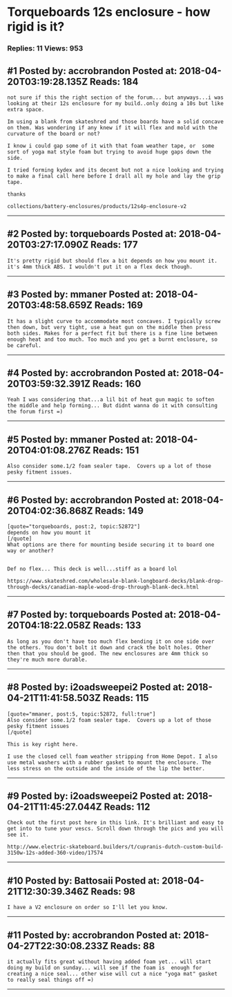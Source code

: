 # Torqueboards 12s enclosure - how rigid is it?

### Replies: 11 Views: 953

## \#1 Posted by: accrobrandon Posted at: 2018-04-20T03:19:28.135Z Reads: 184

```
not sure if this the right section of the forum... but anyways...i was looking at their 12s enclosure for my build..only doing a 10s but like extra space.

Im using a blank from skateshred and those boards have a solid concave on them. Was wondering if any knew if it will flex and mold with the  curvature of the board or not?  

I know i could gap some of it with that foam weather tape, or  some sort of yoga mat style foam but trying to avoid huge gaps down the side.

I tried forming kydex and its decent but not a nice looking and trying to make a final call here before I drall all my hole and lay the grip tape.

thanks

collections/battery-enclosures/products/12s4p-enclosure-v2
```

---
## \#2 Posted by: torqueboards Posted at: 2018-04-20T03:27:17.090Z Reads: 177

```
It's pretty rigid but should flex a bit depends on how you mount it. it's 4mm thick ABS. I wouldn't put it on a flex deck though.
```

---
## \#3 Posted by: mmaner Posted at: 2018-04-20T03:48:58.659Z Reads: 169

```
It has a slight curve to accommodate most concaves. I typically screw then down, but very tight, use a heat gun on the middle then press both sides. Makes for a perfect fit but there is a fine line between enough heat and too much. Too much and you get a burnt enclosure, so be careful.
```

---
## \#4 Posted by: accrobrandon Posted at: 2018-04-20T03:59:32.391Z Reads: 160

```
Yeah I was considering that...a lil bit of heat gun magic to soften the middle and help forming... But didnt wanna do it with consulting the forum first =)
```

---
## \#5 Posted by: mmaner Posted at: 2018-04-20T04:01:08.276Z Reads: 151

```
Also consider some.1/2 foam sealer tape.  Covers up a lot of those pesky fitment issues.
```

---
## \#6 Posted by: accrobrandon Posted at: 2018-04-20T04:02:36.868Z Reads: 149

```
[quote="torqueboards, post:2, topic:52872"]
depends on how you mount it
[/quote]
What options are there for mounting beside securing it to board one way or another?


Def no flex... This deck is well...stiff as a board lol

https://www.skateshred.com/wholesale-blank-longboard-decks/blank-drop-through-decks/canadian-maple-wood-drop-through-blank-deck.html
```

---
## \#7 Posted by: torqueboards Posted at: 2018-04-20T04:18:22.058Z Reads: 133

```
As long as you don't have too much flex bending it on one side over the others. You don't bolt it down and crack the bolt holes. Other then that you should be good. The new enclosures are 4mm thick so they're much more durable.
```

---
## \#8 Posted by: i2oadsweepei2 Posted at: 2018-04-21T11:41:58.503Z Reads: 115

```
[quote="mmaner, post:5, topic:52872, full:true"]
Also consider some.1/2 foam sealer tape.  Covers up a lot of those pesky fitment issues
[/quote]

This is key right here. 

I use the closed cell foam weather stripping from Home Depot. I also use metal washers with a rubber gasket to mount the enclosure. The less stress on the outside and the inside of the lip the better.
```

---
## \#9 Posted by: i2oadsweepei2 Posted at: 2018-04-21T11:45:27.044Z Reads: 112

```
Check out the first post here in this link. It's brilliant and easy to get into to tune your vescs. Scroll down through the pics and you will see it.

http://www.electric-skateboard.builders/t/cupranis-dutch-custom-build-3150w-12s-added-360-video/17574
```

---
## \#10 Posted by: Battosaii Posted at: 2018-04-21T12:30:39.346Z Reads: 98

```
I have a V2 enclosure on order so I'll let you know.
```

---
## \#11 Posted by: accrobrandon Posted at: 2018-04-27T22:30:08.233Z Reads: 88

```
it actually fits great without having added foam yet... will start doing my build on sunday... will see if the foam is  enough for creating a nice seal... other wise will cut a nice "yoga mat" gasket to really seal things off =)
```

---
